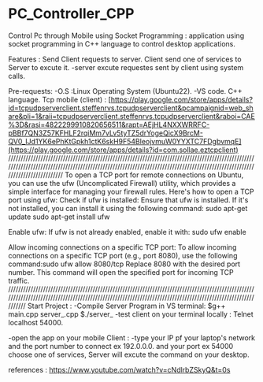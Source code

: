 # PC_Controller_CPP

Control Pc through Mobile using Socket Programming : application using socket programming in C++ language to control desktop applications.

Features : Send Client requests to server. Client send one of services to Server to excute it. -server excute requestes sent by client using system calls.

Pre-requests: -O.S :Linux Operating System (Ubuntu22). -VS code. C++ language. 
Tcp mobile (client) : [https://play.google.com/store/apps/details?id=tcpudpserverclient.steffenrvs.tcpudpserverclient&pcampaignid=web_share&pli=1&raii=tcpudpserverclient.steffenrvs.tcpudpserverclient&raboi=CAE%3D&rasi=4822299910820656511&rapt=AEjHL4NXXWRRFC-pBBf7QN3Z57KFHLF2rqiMm7vLv5tyTZ5drYogeQicX9BrcM-QV0_IJd1YK6ePhKtGpkh1ctK6skH9F54BleojvmuW0YYXTC7FDgbvmqE](https://play.google.com/store/apps/details?id=com.sollae.eztcpclient)
////////////////////////////////////////////////////////////////////////////////////////////////////////////////////////////////////////////////////////////////////////////////////////////////////////////////////////////
To open a TCP port for remote connections on Ubuntu, you can use the ufw (Uncomplicated Firewall) utility, which provides a simple interface for managing your firewall rules. Here's how to open a TCP port using ufw:
Check if ufw is installed:
Ensure that ufw is installed. If it's not installed, you can install it using the following command:
sudo apt-get update
sudo apt-get install ufw

Enable ufw:
If ufw is not already enabled, enable it with: sudo ufw enable

Allow incoming connections on a specific TCP port:
To allow incoming connections on a specific TCP port (e.g., port 8080), use the following command:sudo ufw allow 8080/tcp
Replace 8080 with the desired port number. This command will open the specified port for incoming TCP traffic.
/////////////////////////////////////////////////////////////////////////////////////////////////////////////////////////////////////////////////////////////////////////////////////////////////////////////
Start Project :  -Compile Server Program in VS terminal: $g++ main.cpp server_.cpp 
$./server_
-test client on your terminal locally : Telnet localhost 54000.

-open the app on your mobile Client : -type your IP pf your laptop's network and the port number to connect  ex 192.0.0.0. and your port ex 54000
choose one of services, Server will excute the command on your desktop.


references : https://www.youtube.com/watch?v=cNdlrbZSkyQ&t=0s

